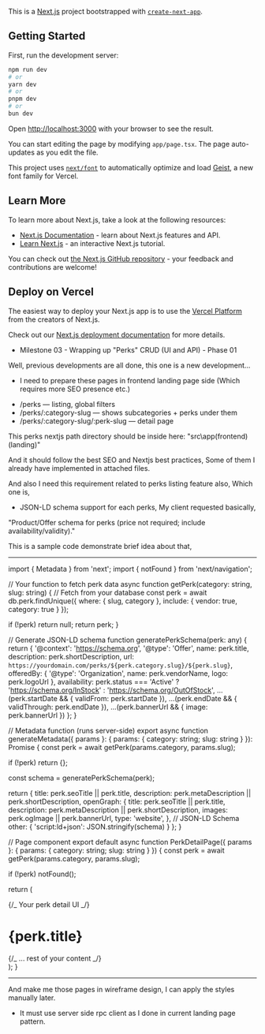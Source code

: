 This is a [Next.js](https://nextjs.org) project bootstrapped with [`create-next-app`](https://nextjs.org/docs/app/api-reference/cli/create-next-app).

## Getting Started

First, run the development server:

```bash
npm run dev
# or
yarn dev
# or
pnpm dev
# or
bun dev
```

Open [http://localhost:3000](http://localhost:3000) with your browser to see the result.

You can start editing the page by modifying `app/page.tsx`. The page auto-updates as you edit the file.

This project uses [`next/font`](https://nextjs.org/docs/app/building-your-application/optimizing/fonts) to automatically optimize and load [Geist](https://vercel.com/font), a new font family for Vercel.

## Learn More

To learn more about Next.js, take a look at the following resources:

- [Next.js Documentation](https://nextjs.org/docs) - learn about Next.js features and API.
- [Learn Next.js](https://nextjs.org/learn) - an interactive Next.js tutorial.

You can check out [the Next.js GitHub repository](https://github.com/vercel/next.js) - your feedback and contributions are welcome!

## Deploy on Vercel

The easiest way to deploy your Next.js app is to use the [Vercel Platform](https://vercel.com/new?utm_medium=default-template&filter=next.js&utm_source=create-next-app&utm_campaign=create-next-app-readme) from the creators of Next.js.

Check out our [Next.js deployment documentation](https://nextjs.org/docs/app/building-your-application/deploying) for more details.

<!-- Dev Notes -->

- Milestone 03 - Wrapping up "Perks" CRUD (UI and API) - Phase 01

<!-- Prompts -->

Well, previous developments are all done, this one is a new development...

- I need to prepare these pages in frontend landing page side (Which requires more SEO presence etc.)

* /perks — listing, global filters
* /perks/:category-slug — shows subcategories + perks under them
* /perks/:category-slug/:perk-slug — detail page

This perks nextjs path directory should be inside here: "src\app\(frontend)\(landing)"

And it should follow the best SEO and Nextjs best practices, Some of them I already have implemented in attached files.

And also I need this requirement related to perks listing feature also,
Which one is,

- JSON-LD schema support for each perks, My client requested basically,

"Product/Offer schema for perks (price not required; include
availability/validity)."

This is a sample code demonstrate brief idea about that,

---

import { Metadata } from 'next';
import { notFound } from 'next/navigation';

// Your function to fetch perk data
async function getPerk(category: string, slug: string) {
// Fetch from your database
const perk = await db.perk.findUnique({
where: { slug, category },
include: { vendor: true, category: true }
});

if (!perk) return null;
return perk;
}

// Generate JSON-LD schema
function generatePerkSchema(perk: any) {
return {
'@context': 'https://schema.org',
'@type': 'Offer',
name: perk.title,
description: perk.shortDescription,
url: `https://yourdomain.com/perks/${perk.category.slug}/${perk.slug}`,
offeredBy: {
'@type': 'Organization',
name: perk.vendorName,
logo: perk.logoUrl
},
availability: perk.status === 'Active'
? 'https://schema.org/InStock'
: 'https://schema.org/OutOfStock',
...(perk.startDate && { validFrom: perk.startDate }),
...(perk.endDate && { validThrough: perk.endDate }),
...(perk.bannerUrl && { image: perk.bannerUrl })
};
}

// Metadata function (runs server-side)
export async function generateMetadata({
params
}: {
params: { category: string; slug: string }
}): Promise<Metadata> {
const perk = await getPerk(params.category, params.slug);

if (!perk) return {};

const schema = generatePerkSchema(perk);

return {
title: perk.seoTitle || perk.title,
description: perk.metaDescription || perk.shortDescription,
openGraph: {
title: perk.seoTitle || perk.title,
description: perk.metaDescription || perk.shortDescription,
images: perk.ogImage || perk.bannerUrl,
type: 'website',
},
// JSON-LD Schema
other: {
'script:ld+json': JSON.stringify(schema)
}
};
}

// Page component
export default async function PerkDetailPage({
params
}: {
params: { category: string; slug: string }
}) {
const perk = await getPerk(params.category, params.slug);

if (!perk) notFound();

return (
<div>
{/_ Your perk detail UI _/}
<h1>{perk.title}</h1>
{/_ ... rest of your content _/}
</div>
);
}

---

And make me those pages in wireframe design, I can apply the styles manually later.

- It must use server side rpc client as I done in current landing page pattern.

